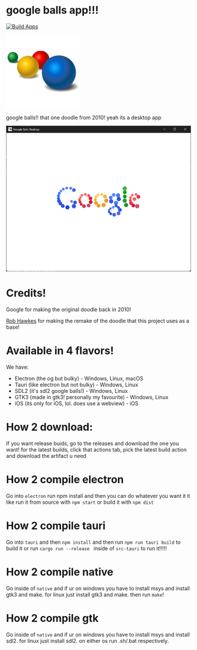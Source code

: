 # google balls app!!!
[![Build Apps](https://github.com/weeniemount/googleballs-app/actions/workflows/build.yml/badge.svg)](https://github.com/weeniemount/googleballs-app/actions/workflows/build.yml)

<img src="balls.png" alt="google balls" width="200"/>

google balls!! that one doodle from 2010! yeah its a desktop app

<img alt="image" src="screenshot.png" />

# Credits!
Google for making the original doodle back in 2010!

[Rob Hawkes](https://github.com/robhawkes) for making the remake of the doodle that this project uses as a base!

# Available in 4 flavors!
We have:
- Electron (the og but bulky) - Windows, Linux, macOS
- Tauri (like electron but not bulky) - Windows, Linux
- SDL2 (it's sdl2 google balls!) - Windows, Linux
- GTK3 (made in gtk3! personally my favourite) - Windows, Linux
- iOS (its only for iOS, lol. does use a webview) - iOS

# How 2 download:
If you want release buids, go to the releases and download the one you want! for the latest builds, click that actions tab, pick the latest build action and download the artifact u need

# How 2 compile electron
Go into ``electron`` run npm install and then you can do whatever you want it it like run it from source with ``npm start`` or build it with ``npm dist``

# How 2 compile tauri
Go into ``tauri`` and then ``npm install`` and then run ``npm run tauri build`` to build it or run ``cargo run --release
`` inside of ``src-tauri`` to run it!!!!!

# How 2 compile native
Go inside of ``native`` and if ur on windows you have to install msys and install gtk3 and make. for linux just install gtk3 and make. then run ``make``!

# How 2 compile gtk
Go inside of ``native`` and if ur on windows you have to install msys and install sdl2. for linux just install sdl2. on either os run .sh/.bat respectively.






